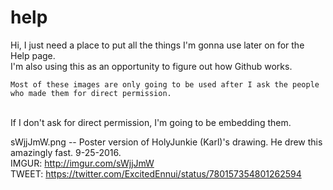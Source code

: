 # help

  Hi, I just need a place to put all the things I'm gonna use later on for the Help page. <br />
  I'm also using this as an opportunity to figure out how Github works.
  
    Most of these images are only going to be used after I ask the people who made them for direct permission.
<br />
  If I don't ask for direct permission, I'm going to be embedding them.
  
  sWjjJmW.png -- Poster version of HolyJunkie (Karl)'s drawing.  He drew this amazingly fast.  9-25-2016. <br />
  IMGUR: http://imgur.com/sWjjJmW   <br />
TWEET: https://twitter.com/ExcitedEnnui/status/780157354801262594

<p />
